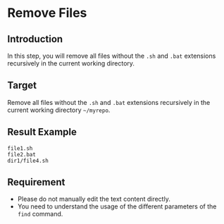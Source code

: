 # Remove Files

## Introduction

In this step, you will remove all files without the `.sh` and `.bat` extensions recursively in the current working directory.

## Target

Remove all files without the `.sh` and `.bat` extensions recursively in the current working directory `~/myrepo`.

## Result Example

```
file1.sh
file2.bat
dir1/file4.sh
```

## Requirement

- Please do not manually edit the text content directly.
- You need to understand the usage of the different parameters of the `find` command.
